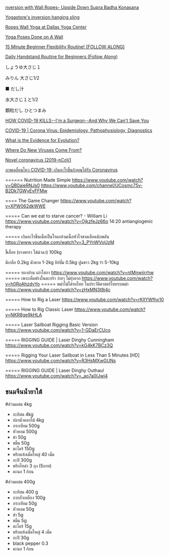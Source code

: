 
[nversion with Wall Ropes- Upside Down Supra Badha Konasana](https://www.youtube.com/watch?v=ol5AFsF7luU)

[Yogastore's inversion hanging sling](https://www.youtube.com/watch?v=iEHu2fCrKfE)

[Ropes Wall Yoga at Dallas Yoga Center](https://www.youtube.com/watch?v=P_i8tzhnhkE)

[Yoga Poses Done on A Wall](https://www.youtube.com/watch?v=lapJwDVuqWw)

[15 Minute Beginner Flexibility Routine! (FOLLOW ALONG)](https://www.youtube.com/watch?v=L_xrDAtykMI)

[Daily Handstand Routine for Beginners (Follow Along)](https://www.youtube.com/watch?v=oBcWjpFG5yY)


しょうゆ大さじ１

みりん 大さじ1/2

■ だし汁

水大さじ１と1/2

顆粒だし ひとつまみ

[HOW COVID-19 KILLS--I'm a Surgeon--And Why We Can't Save You](https://www.youtube.com/watch?v=4J0d59dd-qM)

[COVID-19 | Corona Virus: Epidemiology, Pathophysiology, Diagnostics](https://www.youtube.com/watch?v=PWzbArPgo-o)

[What is the Evidence for Evolution?](https://www.youtube.com/watch?v=lIEoO5KdPvg)

[Where Do New Viruses Come From?](https://www.youtube.com/watch?v=NJLXdsO1GBI)

[Novel coronavirus (2019-nCoV)](https://www.youtube.com/watch?time_continue=11&v=mOV1aBVYKGA&feature=emb_logo)

[ภาพเคลื่อนไหว COVID-19: เกิดอะไรขึ้นถ้าคุณได้รับ Coronavirus](https://www.youtube.com/watch?v=5DGwOJXSxqg)

====== Nutrition Made Simple
https://www.youtube.com/watch?v=QB0aieRNJs0
https://www.youtube.com/channel/UCosmc75v-B2Dk7GWyEyFFMw

==== The Game Changer
https://www.youtube.com/watch?v=XPW062dkWWE

===== Can we eat to starve cancer? - William Li
https://www.youtube.com/watch?v=OjkzfeJz66o
14:20
antiangiogenic therapy

===== เกิดอะไรขึ้นเมื่อเป็นโรคกล้ามเนื้อหัวใจขาดเลือดฉับพลัน
https://www.youtube.com/watch?v=3_PYnWVoUzM

ขี้เลื่อย (ยางพารา ไม้ฉำฉา) 100kg

ดีเกลือ	0.2kg
น้ำตาล	1-2kg
ยิปซั่ม	0.5kg
ปูนขาว	2kg
รำ	5-10kg

===== ทองปาน เผ่าโสภา
https://www.youtube.com/watch?v=ntMnwiirrhw
===== เพาะเห็ดฟางในตะกร้า ง่ายๆ ไม่ยุ่งยาก
https://www.youtube.com/watch?v=h0RoAhzdyYo
===== พม่าไม่ได้รบไทย ในประวัติศาสตร์ไทยรบพม่า
https://www.youtube.com/watch?v=zHxMN3t8j4c

===== How to Rig a Laser
https://www.youtube.com/watch?v=rKlIYWfhx10

===== How to Rig Classic Laser
https://www.youtube.com/watch?v=NKR8ge9kHLA

===== Laser Sailboat Rigging Basic Version
https://www.youtube.com/watch?v=1-GDaErCUco

===== RIGGING GUIDE | Laser Dinghy Cunningham
https://www.youtube.com/watch?v=kG4kK7BCz3Q

===== Rigging Your Laser Sailboat in Less Than 5 Minutes [HD]
https://www.youtube.com/watch?v=R3HsMXwGUNs

===== RIGGING GUIDE | Laser Dinghy Outhaul
https://www.youtube.com/watch?v=_ao7a0IJwi4

## ขนมจีนน้ำยาใต้
#ส่วนผสม 4kg
- กะทิสด 4kg
- ปลาน้ำดอกไม้ 4kg
- กระเทียม 500g
- หัวหอม 500g
- ข่า 50g
- ขมิ้น 50g
- ตะไคร้ 150g
- พริกแห้งเม็ดใหญ่ 40 เม็ด
- กะปิ 300g
- พริกไทดำ 3 ถุง (5บาท)
- คะนอ 1 ก้อน

#ส่วนผสม 400g
- กะทิสด 400 g
- กากถั่วเหลือง 100g
- กระเทียม 50g
- หัวหอม 50g
- ข่า 5g
- ขมิ้น 5g
- ตะไคร้ 15g
- พริกแห้งเม็ดใหญ่ 4 เม็ด
- กะปิ 30g
- black pepper 0.3 
- คะนอ 1 ก้อน

